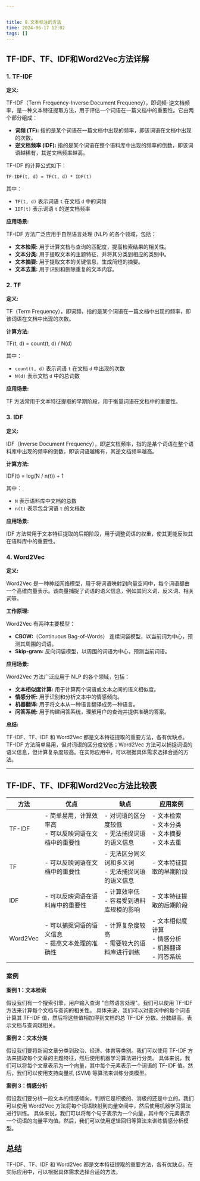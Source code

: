 ```yaml
---


title: 8.文本标注的方法
time: 2024-06-17 12:02
tags: []
---
```


## TF-IDF、TF、IDF和Word2Vec方法详解

### 1. TF-IDF

**定义:**

TF-IDF（Term Frequency-Inverse Document Frequency），即词频-逆文档频率，是一种文本特征提取方法，用于评估一个词语在一篇文档中的重要性。它由两个部分组成：

- **词频 (TF):** 指的是某个词语在一篇文档中出现的频率，即该词语在文档中出现的次数。
- **逆文档频率 (IDF):** 指的是某个词语在整个语料库中出现的频率的倒数，即该词语越稀有，其逆文档频率越高。

TF-IDF 的计算公式如下：

```
TF-IDF(t, d) = TF(t, d) * IDF(t)
```

其中：

- `TF(t, d)` 表示词语 `t` 在文档 `d` 中的词频
- `IDF(t)` 表示词语 `t` 的逆文档频率

**应用场景:**

TF-IDF 方法广泛应用于自然语言处理 (NLP) 的各个领域，包括：

- **文本检索:** 用于计算文档与查询的匹配度，提高检索结果的相关性。
- **文本分类:** 用于提取文本的主题特征，并将其分类到相应的类别中。
- **文本摘要:** 用于提取文本的关键信息，生成简短的摘要。
- **文本去重:** 用于识别和删除重复的文本内容。

### 2. TF

**定义:**

TF（Term Frequency），即词频，指的是某个词语在一篇文档中出现的频率，即该词语在文档中出现的次数。

**计算方法:**

TF(t, d) = count(t, d) / N(d)

其中：

- `count(t, d)` 表示词语 `t` 在文档 `d` 中出现的次数
- `N(d)` 表示文档 `d` 中的总词数

**应用场景:**

TF 方法常用于文本特征提取的早期阶段，用于衡量词语在文档中的重要性。

### 3. IDF

**定义:**

IDF（Inverse Document Frequency），即逆文档频率，指的是某个词语在整个语料库中出现的频率的倒数，即该词语越稀有，其逆文档频率越高。

**计算方法:**

IDF(t) = log(N / n(t)) + 1

其中：

- `N` 表示语料库中文档的总数
- `n(t)` 表示包含词语 `t` 的文档数

**应用场景:**

IDF 方法常用于文本特征提取的后期阶段，用于调整词语的权重，使其更能反映其在语料库中的重要性。

### 4. Word2Vec

**定义:**

Word2Vec 是一种神经网络模型，用于将词语映射到向量空间中，每个词语都由一个高维向量表示。该向量捕捉了词语的语义信息，例如其同义词、反义词、相关词等。

**工作原理:**

Word2Vec 有两种主要模型：

- **CBOW:**（Continuous Bag-of-Words） 连续词袋模型，以当前词为中心，预测其周围的词语。
- **Skip-gram:** 反向词袋模型，以周围的词语为中心，预测当前词语。

**应用场景:**

Word2Vec 方法广泛应用于 NLP 的各个领域，包括：

- **文本相似度计算:** 用于计算两个词语或文本之间的语义相似度。
- **情感分析:** 用于识别和分析文本中的情感倾向。
- **机器翻译:** 用于将文本从一种语言翻译成另一种语言。
- **问答系统:** 用于构建问答系统，理解用户的查询并提供准确的答案。

**总结:**

TF-IDF、TF、IDF 和 Word2Vec 都是文本特征提取的重要方法，各有优缺点。TF-IDF 方法简单易用，但对词语的区分度较低；Word2Vec 方法可以捕捉词语的语义信息，但计算复杂度较高。在实际应用中，可以根据具体需求选择合适的方法。


---

## TF-IDF、TF、IDF和Word2Vec方法比较表

|方法|优点|缺点|应用案例|
|---|---|---|---|
|TF-IDF|- 简单易用，计算效率高<br>- 可以反映词语在文档中的重要性|- 对词语的区分度较低<br>- 无法捕捉词语的语义信息|- 文本检索<br>- 文本分类<br>- 文本摘要<br>- 文本去重|
|TF|- 可以反映词语在文档中的重要性|- 无法区分同义词和多义词<br>- 无法捕捉词语的语义信息|- 文本特征提取的早期阶段|
|IDF|- 可以反映词语在语料库中的重要性|- 计算效率低<br>- 容易受到语料库规模的影响|- 文本特征提取的后期阶段|
|Word2Vec|- 可以捕捉词语的语义信息<br>- 提高文本处理的准确性|- 计算复杂度较高<br>- 需要较大的语料库进行训练|- 文本相似度计算<br>- 情感分析<br>- 机器翻译<br>- 问答系统|



### 案例

**案例 1：文本检索**

假设我们有一个搜索引擎，用户输入查询 "自然语言处理"。我们可以使用 TF-IDF 方法来计算每个文档与查询的相关性。 具体来说，我们可以对查询中的每个词语计算其 TF-IDF 值，然后将这些值相加得到文档的总 TF-IDF 分数。分数越高，表示文档与查询越相关。

**案例 2：文本分类**

假设我们要将新闻文章分类到政治、经济、体育等类别。我们可以使用 TF-IDF 方法来提取每个文章的主题特征，然后使用机器学习算法进行分类。 具体来说，我们可以将每个文章表示为一个向量，其中每个元素表示一个词语的 TF-IDF 值。然后，我们可以使用支持向量机 (SVM) 等算法来训练分类模型。

**案例 3：情感分析**

假设我们要分析一段文本的情感倾向，判断它是积极的、消极的还是中立的。我们可以使用 Word2Vec 方法将每个词语映射到向量空间中，然后使用机器学习算法进行训练。 具体来说，我们可以将每个句子表示为一个向量，其中每个元素表示一个词语的向量平均值。然后，我们可以使用逻辑回归等算法来训练情感分析模型。

## 总结

TF-IDF、TF、IDF 和 Word2Vec 都是文本特征提取的重要方法，各有优缺点。在实际应用中，可以根据具体需求选择合适的方法。

